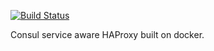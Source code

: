 [![Build Status](https://ci.matthewbrown.io/api/badges/mnbbrown/webproxy/status.svg)](https://ci.matthewbrown.io/mnbbrown/webproxy)

Consul service aware HAProxy built on docker.
